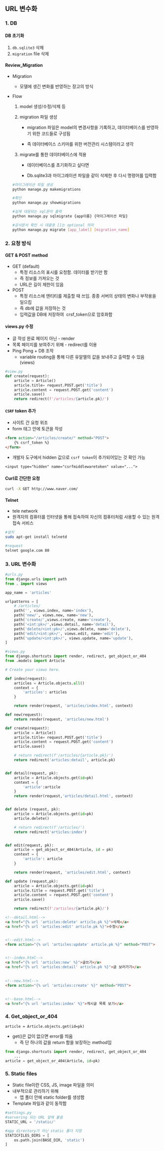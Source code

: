## URL 변수화





### 1. DB



#### DB 초기화

1. `db.sqlite3` 삭제
2. `migration` file 삭제



#### Review_Migration

- Migration

  - 모델에 생긴 변화를 반영하는 장고의 방식

- Flow

  1. model 생성/수정/삭제 등

  2. migration 파일 생성

     - migration 파일은 model의 변경사항을 기록하고, 데이터베이스를 반영하기 위한 코드들로 구성됨

     - 즉 데이터베이스 스키마를 위한 버전관리 시스템이라고 생각

  3. migrate를 통한 데이터베이스에 적용

     - 데이터베이스를 초기화하고 싶다면

     - Db.sqlite3과 마이그레이션 파일을 같이 삭제한 후 다시 명령어를 입력함

     

  ```bash
  #마이그레이션 파일 생성
  python manage.py makemigrations
  
  #확인
  python manage.py showmigrations
  
  #실제 대응되는 sql문이 출력
  python manage.py sqlmigrate {app이름} {마이그레이션 파일}
  
  #공식문서 확인 시 대괄호 []는 optional 의미
  python manage.py migrate [app_label] [migration_name]
  ```









### 2. 요청 방식



#### GET & POST method

- GET (default)
  - 특정 리소스의 표시를 요청함. 데이터를 받기만 함
  - 즉 정보를 가져오는 것
  - URL은 길이 제한이 있음
- POST
  - 특정 리소스에 엔티티를 제출할 때 쓰임. 종종 서버의 상태의 변화나 부작용을 일으킴
  - 즉 db에 값을 저장하는 것
  - 입력값을 DB에 저장하여  crsf_token으로 암호화함





#### views.py 수정

- 글 작성 완료 페이지 아닌 - render
- 목록 페이지를 보여주기 위해 - redirect를 이용
- Ping Pong + DB 조작
  - variable routing을 통해 다른 유알엘의 값을 보내주고 출력할 수 있음 (views)



```python
#view.py
def create(request):
    article = Article()
    article.title= request.POST.get('title')
    article.content = request.POST.get('content')
    article.save()
    return redirect(f'/articles/{article.pk}/')
```





#### `CSRF` token 추가

- 사이트 간 요청 위조
- form 태그 안에 토큰을 작성

```html
<form action="/articles/create/" method="POST">
    {% csrf_token %}
</form>
```

- 개발자 도구에서 hidden 값으로 `csrf token`이 추가되어있는 것 확인 가능

```
<input type="hidden" name="csrfmiddlewaretoken" value="...">
```





#### Curl로 간단한 요청

```bash
curl -X GET http://www.naver.com/
```





#### Telnet

- tele network
- 원격지의 컴퓨터를 인터넷을 통해 접속하여 자신의 컴퓨터처럼 사용할 수 있는 원격 접속 서비스

```bash
#설치
sudo apt-get install telnetd
```



```bash
#request
telnet google.com 80
```











### 3. URL 변수화



```python
#urls.py
from django.urls import path
from . import views

app_name = 'articles'

urlpatterns = [
    # /articles/
    path('', views.index, name='index'),
    path('new/', views.new, name='new'),
    path('create/',views.create, name='create'),
    path('<int:pk>/',views.detail, name='detail'),
    path('delete/<int:pk>/',views.delete, name='delete'),
    path('edit/<int:pk>/', views.edit, name='edit'),
    path('update/<int:pk>/', views.update, name='update'),
]
```



```python
#views.py
from django.shortcuts import render, redirect, get_object_or_404
from .models import Article

# Create your views here.

def index(request):
    articles = Article.objects.all()
    context = {
        'articles': articles
    }

    return render(request, 'articles/index.html', context)

def new(request):
    return render(request, 'articles/new.html')

def create(request):
    article = Article()
    article.title= request.POST.get('title')
    article.content = request.POST.get('content')
    article.save()

    # return redirect(f'/articles/{article.pk}/')
    return redirect('articles:detail', article.pk)


def detail(request, pk):
    article = Article.objects.get(id=pk)
    context = {
        'article':article
    }
    return render(request,'articles/detail.html', context)


def delete (request, pk):
    article = Article.objects.get(id=pk)
    article.delete()

    # return redirect(f'/articles/')
    return redirect('articles:index')


def edit(request, pk):
    article = get_object_or_404(Article, id = pk)
    context = {
        'article': article
    }

    return render(request, 'articles/edit.html', context)

def update (request,pk):
    article = Article.objects.get(id=pk)
    article.title = request.POST.get('title')
    article.content = request.POST.get('content')
    article.save()

    return redirect(f'/articles/{article.pk}/')
```



```html
<!--detail.html-->
<a href="{% url 'articles:delete' article.pk %}">삭제</a>
<a href="{% url 'articles:edit' article.pk %}">수정</a>


<!--edit.html-->
<form action="{% url 'articles:update' article.pk %}" method="POST">
  

<!--index.html-->
<a href="{% url 'articles:new' %}">글쓰기</a>
<a href="{% url 'articles:detail' article.pk %}">글 보러가기</a>
  
  
<!--new.html-->
<form action="{% url 'articles:create' %}" method="POST">
  
  
<!--base.html-->
<a href="{% url 'articles:index' %}">게시글 목록 보기</a>
```











### 4. Get_object_or_404

`article = Article.objects.get(id=pk)`

- get()은 값이 없으면 error를 띄움
  - 즉 단 하나의 값을 return 함을 보장하는 method임

```python
from django.shortcuts import render, redirect, get_object_or_404
	...
article = get_object_or_404(Article, id=pk)
```











### 5. Static files



- Static file이란 CSS, JS, image 파일을 의미
- 내부적으로 관리하기 위해 
  - 앱 폴더 안에 static folder를 생성함
- Template 파일과 같이 동작함



```python
#settings.py
#servering 되는 URL 앞에 붙음
STATIC_URL = '/static/'

#app directory가 아닌 static 폴더 지정
STATICFILES_DIRS = [
    os.path.join(BASE_DIR, 'static')
]
```





